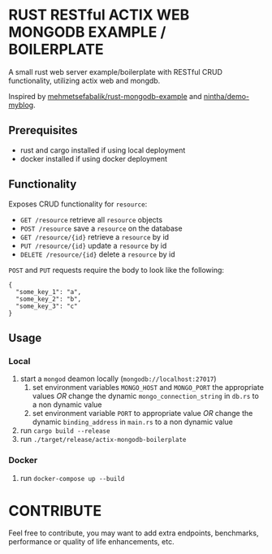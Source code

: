 # RUST RESTful ACTIX WEB MONGODB EXAMPLE / BOILERPLATE

A small rust web server example/boilerplate with RESTful CRUD functionality, utilizing actix web and mongdb.

Inspired by [mehmetsefabalik/rust-mongodb-example](https://github.com/mehmetsefabalik/rust-mongodb-example) and [nintha/demo-myblog](https://github.com/nintha/demo-myblog).

## Prerequisites
- rust and cargo installed if using local deployment
- docker installed if using docker deployment

## Functionality
Exposes CRUD functionality for `resource`:
- `GET /resource` retrieve all `resource` objects
- `POST /resource` save a `resource` on the database
- `GET /resource/{id}` retrieve a `resource` by id
- `PUT /resource/{id}` update a `resource` by id
- `DELETE /resource/{id}` delete a `resource` by id

`POST` and `PUT` requests require the body to look like the following:
```json5
{
  "some_key_1": "a",
  "some_key_2": "b",
  "some_key_3": "c"
}
```
## Usage

### Local
1. start a `mongod` deamon locally (`mongodb://localhost:27017`)
    1. set environment variables `MONGO_HOST` and `MONGO_PORT` the appropriate values *OR* change the dynamic `mongo_connection_string` in `db.rs` to a non dynamic value
    2. set environment variable `PORT` to appropriate value *OR* change the dynamic `binding_address` in `main.rs` to a non dynamic value
2. run `cargo build --release`
3. run `./target/release/actix-mongodb-boilerplate`

### Docker
1. run `docker-compose up --build`

# CONTRIBUTE

Feel free to contribute, you may want to add extra endpoints, benchmarks, performance or quality of life enhancements, etc.